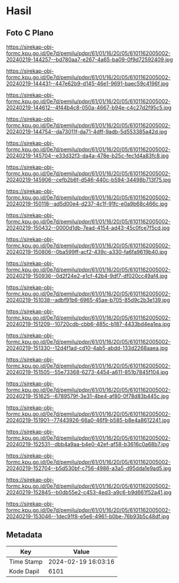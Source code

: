 # Hasil

## Foto C Plano

https://sirekap-obj-formc.kpu.go.id/0e7d/pemilu/pdpr/61/01/16/20/05/6101162005002-20240219-144257--bd780aa7-e267-4a65-ba09-0f9d72592409.jpg

https://sirekap-obj-formc.kpu.go.id/0e7d/pemilu/pdpr/61/01/16/20/05/6101162005002-20240219-144431--447e62b9-d145-46e1-9691-baec59c4196f.jpg

https://sirekap-obj-formc.kpu.go.id/0e7d/pemilu/pdpr/61/01/16/20/05/6101162005002-20240219-144612--4f44b4c8-050a-4667-b94e-c4c27d2f95c5.jpg

https://sirekap-obj-formc.kpu.go.id/0e7d/pemilu/pdpr/61/01/16/20/05/6101162005002-20240219-144754--da73011f-da71-4dff-9adb-5d553385a42d.jpg

https://sirekap-obj-formc.kpu.go.id/0e7d/pemilu/pdpr/61/01/16/20/05/6101162005002-20240219-145704--e33d32f3-da4a-478e-b25c-fec1d4a83fc8.jpg

https://sirekap-obj-formc.kpu.go.id/0e7d/pemilu/pdpr/61/01/16/20/05/6101162005002-20240219-145906--cefb2b6f-d546-440c-b594-34498b713f75.jpg

https://sirekap-obj-formc.kpu.go.id/0e7d/pemilu/pdpr/61/01/16/20/05/6101162005002-20240219-150118--ad5d00e4-d237-4c1f-91fc-e0a9b68c466c.jpg

https://sirekap-obj-formc.kpu.go.id/0e7d/pemilu/pdpr/61/01/16/20/05/6101162005002-20240219-150432--0000d1db-7ead-4154-ad43-45c0fce7f5cd.jpg

https://sirekap-obj-formc.kpu.go.id/0e7d/pemilu/pdpr/61/01/16/20/05/6101162005002-20240219-150806--0ba599ff-acf2-439c-a330-fa6fa9619b40.jpg

https://sirekap-obj-formc.kpu.go.id/0e7d/pemilu/pdpr/61/01/16/20/05/6101162005002-20240219-150936--0d2f24e2-e1cf-42b4-9df7-df020cc49af4.jpg

https://sirekap-obj-formc.kpu.go.id/0e7d/pemilu/pdpr/61/01/16/20/05/6101162005002-20240219-151038--adbf91b6-6965-45ae-b705-85d9c2b3e139.jpg

https://sirekap-obj-formc.kpu.go.id/0e7d/pemilu/pdpr/61/01/16/20/05/6101162005002-20240219-151209--10720cdb-cbb6-485c-b187-4433bd4ea1ea.jpg

https://sirekap-obj-formc.kpu.go.id/0e7d/pemilu/pdpr/61/01/16/20/05/6101162005002-20240219-151330--12d4f1ad-cd10-4ab5-abdd-133d2268aaea.jpg

https://sirekap-obj-formc.kpu.go.id/0e7d/pemilu/pdpr/61/01/16/20/05/6101162005002-20240219-151505--55e73368-6273-4454-a611-851b7845f104.jpg

https://sirekap-obj-formc.kpu.go.id/0e7d/pemilu/pdpr/61/01/16/20/05/6101162005002-20240219-151625--6789579f-3e31-4be4-af80-0f78d83b445c.jpg

https://sirekap-obj-formc.kpu.go.id/0e7d/pemilu/pdpr/61/01/16/20/05/6101162005002-20240219-151901--77443926-66a0-46f9-b585-b8e4a8612241.jpg

https://sirekap-obj-formc.kpu.go.id/0e7d/pemilu/pdpr/61/01/16/20/05/6101162005002-20240219-152531--dbb4a9aa-b4e0-42ef-af58-b3616c0a68b7.jpg

https://sirekap-obj-formc.kpu.go.id/0e7d/pemilu/pdpr/61/01/16/20/05/6101162005002-20240219-152704--b5d530bf-c756-4986-a3a5-d95dda1e9ad5.jpg

https://sirekap-obj-formc.kpu.go.id/0e7d/pemilu/pdpr/61/01/16/20/05/6101162005002-20240219-152845--b0db55e2-c453-4ed3-a9c6-b9d661f52a41.jpg

https://sirekap-obj-formc.kpu.go.id/0e7d/pemilu/pdpr/61/01/16/20/05/6101162005002-20240219-153046--1dec91f8-e5e6-4961-b0be-76b93b5c48df.jpg


## Metadata

| Key        | Value               |
| ---------- | ------------------- |
| Time Stamp | 2024-02-19 16:03:16 |
| Kode Dapil | 6101                |



